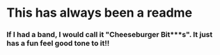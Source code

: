 # This has always been a readme

### If I had a band, I would call it "Cheeseburger Bit***s". It just has a fun feel good tone to it!!




